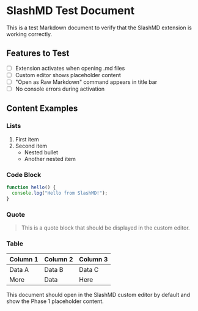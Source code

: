 # SlashMD Test Document

This is a test Markdown document to verify that the SlashMD extension is working correctly.

## Features to Test

- [ ] Extension activates when opening .md files
- [ ] Custom editor shows placeholder content
- [ ] "Open as Raw Markdown" command appears in title bar
- [ ] No console errors during activation

## Content Examples

### Lists

1. First item
2. Second item
    - Nested bullet
    - Another nested item

### Code Block

```javascript
function hello() {
  console.log("Hello from SlashMD!");
}
```

### Quote

> This is a quote block that should be displayed in the custom editor.

### Table

| Column 1 | Column 2 | Column 3 |
| --- | --- | --- |
| Data A | Data B | Data C |
| More | Data | Here |

This document should open in the SlashMD custom editor by default and show the Phase 1 placeholder content.